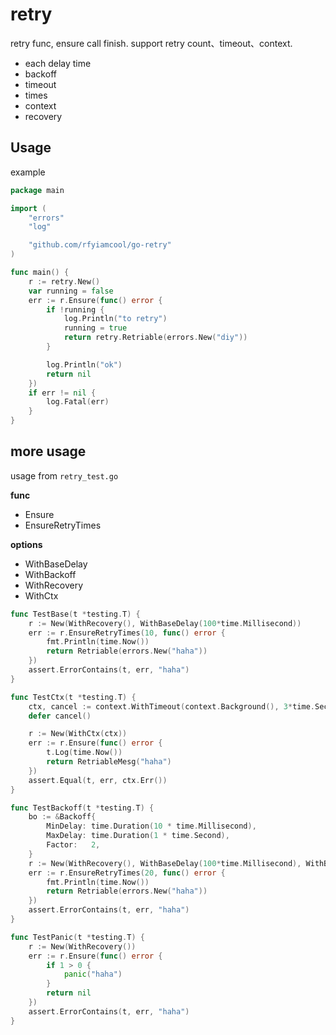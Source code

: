 # retry

retry func, ensure call finish. support retry count、timeout、context.

- each delay time
- backoff
- timeout
- times
- context
- recovery

## Usage

example

```go
package main

import (
	"errors"
	"log"

	"github.com/rfyiamcool/go-retry"
)

func main() {
	r := retry.New()
	var running = false
	err := r.Ensure(func() error {
		if !running {
			log.Println("to retry")
			running = true
			return retry.Retriable(errors.New("diy"))
		}

		log.Println("ok")
		return nil
	})
	if err != nil {
		log.Fatal(err)
	}
}
```

## more usage

usage from `retry_test.go`

**func**

- Ensure 
- EnsureRetryTimes

**options**

- WithBaseDelay
- WithBackoff
- WithRecovery
- WithCtx

```go
func TestBase(t *testing.T) {
	r := New(WithRecovery(), WithBaseDelay(100*time.Millisecond))
	err := r.EnsureRetryTimes(10, func() error {
		fmt.Println(time.Now())
		return Retriable(errors.New("haha"))
	})
	assert.ErrorContains(t, err, "haha")
}

func TestCtx(t *testing.T) {
	ctx, cancel := context.WithTimeout(context.Background(), 3*time.Second)
	defer cancel()

	r := New(WithCtx(ctx))
	err := r.Ensure(func() error {
		t.Log(time.Now())
		return RetriableMesg("haha")
	})
	assert.Equal(t, err, ctx.Err())
}

func TestBackoff(t *testing.T) {
	bo := &Backoff{
		MinDelay: time.Duration(10 * time.Millisecond),
		MaxDelay: time.Duration(1 * time.Second),
		Factor:   2,
	}
	r := New(WithRecovery(), WithBaseDelay(100*time.Millisecond), WithBackoff(bo))
	err := r.EnsureRetryTimes(20, func() error {
		fmt.Println(time.Now())
		return Retriable(errors.New("haha"))
	})
	assert.ErrorContains(t, err, "haha")
}

func TestPanic(t *testing.T) {
	r := New(WithRecovery())
	err := r.Ensure(func() error {
		if 1 > 0 {
			panic("haha")
		}
		return nil
	})
	assert.ErrorContains(t, err, "haha")
}
```

